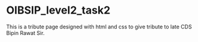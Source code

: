 # OIBSIP_level2_task2
This is a tribute page designed with html and css to give tribute to late CDS Bipin Rawat Sir.
